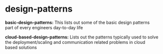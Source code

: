 # design-patterns

**basic-design-patterns:** This lists out some of the basic design patterns part of every engineers day-to-day life 

**cloud-based-design-patterns:** Lists out the patterns typically used to solve the deployment/scaling and communication related problems in cloud based solutions
